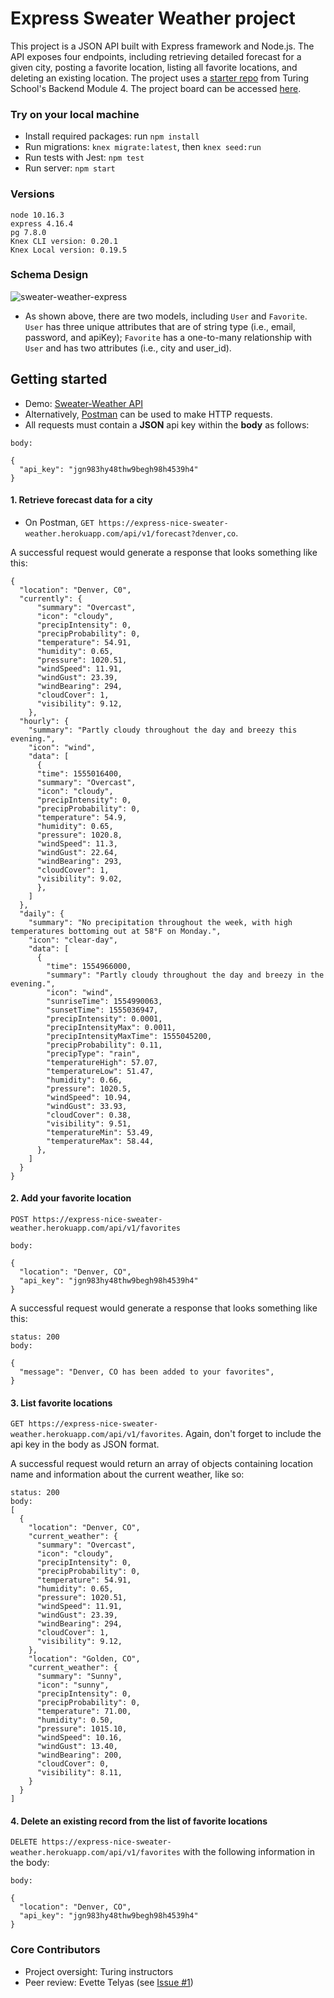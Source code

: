 # Express Sweater Weather project
This project is a JSON API built with Express framework and Node.js. The API exposes four endpoints, including retrieving detailed forecast for a given city, posting a favorite location, listing all favorite locations, and deleting an existing location. The project uses a [starter repo](https://github.com/turingschool-examples/all-your-base) from Turing School's Backend Module 4. The project board can be accessed [here](https://github.com/nancylee713/sweater-weather-express/projects/1).

### Try on your local machine
- Install required packages: run `npm install`
- Run migrations: `knex migrate:latest`, then `knex seed:run`
- Run tests with Jest: `npm test`
- Run server: `npm start`


### Versions
```
node 10.16.3
express 4.16.4
pg 7.8.0
Knex CLI version: 0.20.1
Knex Local version: 0.19.5
```

### Schema Design
![sweater-weather-express](https://user-images.githubusercontent.com/24424825/69408654-afc0e880-0cc4-11ea-9a34-ab99f72e62cf.png)
- As shown above, there are two models, including `User` and `Favorite`. `User` has three unique attributes that are of string type (i.e., email, password, and apiKey); `Favorite` has a one-to-many relationship with `User` and has two attributes (i.e., city and user_id).


## Getting started
- Demo: [Sweater-Weather API](https://express-nice-sweater-weather.herokuapp.com/)
- Alternatively, [Postman](https://www.getpostman.com/downloads/) can be used to make HTTP requests. 
- All requests must contain a **JSON** api key within the **body** as follows:

```
body:

{
  "api_key": "jgn983hy48thw9begh98h4539h4"
}
``` 

#### 1. Retrieve forecast data for a city
- On Postman, `GET https://express-nice-sweater-weather.herokuapp.com/api/v1/forecast?denver,co`. 

A successful request would generate a response that looks something like this:

```
{
  "location": "Denver, C0",
  "currently": {
      "summary": "Overcast",
      "icon": "cloudy",
      "precipIntensity": 0,
      "precipProbability": 0,
      "temperature": 54.91,
      "humidity": 0.65,
      "pressure": 1020.51,
      "windSpeed": 11.91,
      "windGust": 23.39,
      "windBearing": 294,
      "cloudCover": 1,
      "visibility": 9.12,
    },
  "hourly": {
    "summary": "Partly cloudy throughout the day and breezy this evening.",
    "icon": "wind",
    "data": [
      {
      "time": 1555016400,
      "summary": "Overcast",
      "icon": "cloudy",
      "precipIntensity": 0,
      "precipProbability": 0,
      "temperature": 54.9,
      "humidity": 0.65,
      "pressure": 1020.8,
      "windSpeed": 11.3,
      "windGust": 22.64,
      "windBearing": 293,
      "cloudCover": 1,
      "visibility": 9.02,
      },
    ]
  },
  "daily": {
    "summary": "No precipitation throughout the week, with high temperatures bottoming out at 58°F on Monday.",
    "icon": "clear-day",
    "data": [
      {
        "time": 1554966000,
        "summary": "Partly cloudy throughout the day and breezy in the evening.",
        "icon": "wind",
        "sunriseTime": 1554990063,
        "sunsetTime": 1555036947,
        "precipIntensity": 0.0001,
        "precipIntensityMax": 0.0011,
        "precipIntensityMaxTime": 1555045200,
        "precipProbability": 0.11,
        "precipType": "rain",
        "temperatureHigh": 57.07,
        "temperatureLow": 51.47,
        "humidity": 0.66,
        "pressure": 1020.5,
        "windSpeed": 10.94,
        "windGust": 33.93,
        "cloudCover": 0.38,
        "visibility": 9.51,
        "temperatureMin": 53.49,
        "temperatureMax": 58.44,
      },
    ]
  }
}
```

#### 2. Add your favorite location
`POST https://express-nice-sweater-weather.herokuapp.com/api/v1/favorites`

```
body:

{
  "location": "Denver, CO",
  "api_key": "jgn983hy48thw9begh98h4539h4"
}
```

A successful request would generate a response that looks something like this:

```
status: 200
body:

{
  "message": "Denver, CO has been added to your favorites",
}
```

#### 3. List favorite locations
`GET https://express-nice-sweater-weather.herokuapp.com/api/v1/favorites`. Again, don't forget to include the api key in the body as JSON format. 

A successful request would return an array of objects containing location name and information about the current weather, like so:

```
status: 200
body:
[
  {
    "location": "Denver, CO",
    "current_weather": {
      "summary": "Overcast",
      "icon": "cloudy",
      "precipIntensity": 0,
      "precipProbability": 0,
      "temperature": 54.91,
      "humidity": 0.65,
      "pressure": 1020.51,
      "windSpeed": 11.91,
      "windGust": 23.39,
      "windBearing": 294,
      "cloudCover": 1,
      "visibility": 9.12,
    },
    "location": "Golden, CO",
    "current_weather": {
      "summary": "Sunny",
      "icon": "sunny",
      "precipIntensity": 0,
      "precipProbability": 0,
      "temperature": 71.00,
      "humidity": 0.50,
      "pressure": 1015.10,
      "windSpeed": 10.16,
      "windGust": 13.40,
      "windBearing": 200,
      "cloudCover": 0,
      "visibility": 8.11,
    }
  }
]
```

#### 4. Delete an existing record from the list of favorite locations
`DELETE https://express-nice-sweater-weather.herokuapp.com/api/v1/favorites` with the following information in the body:

```
body:

{
  "location": "Denver, CO",
  "api_key": "jgn983hy48thw9begh98h4539h4"
}
```

### Core Contributors
- Project oversight: Turing instructors
- Peer review: Evette Telyas (see [Issue #1](https://github.com/nancylee713/sweater-weather-express/pull/1))

